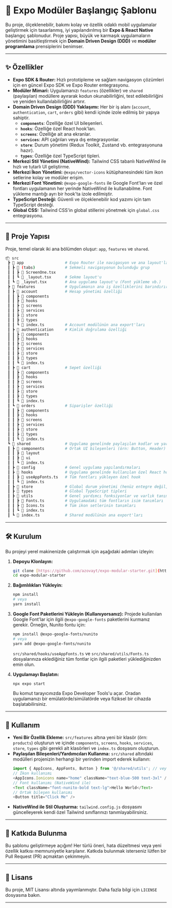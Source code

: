 # 🚀 Expo Modüler Başlangıç Şablonu

Bu proje, ölçeklenebilir, bakımı kolay ve özellik odaklı mobil uygulamalar geliştirmek için tasarlanmış, iyi yapılandırılmış bir **Expo & React Native** başlangıç şablonudur. Proje yapısı, büyük ve karmaşık uygulamaların yönetimini basitleştirmek için **Domain Driven Design (DDD)** ve **modüler programlama** prensiplerini benimser.

---

## ✨ Özellikler

- **Expo SDK & Router:** Hızlı prototipleme ve sağlam navigasyon çözümleri için en güncel Expo SDK ve Expo Router entegrasyonu.
- **Modüler Mimari:** Uygulamanızı `features` (özellikler) ve `shared` (paylaşılan) modüllere ayırarak kodun okunabilirliğini, test edilebilirliğini ve yeniden kullanılabilirliğini artırır.
- **Domain Driven Design (DDD) Yaklaşımı:** Her bir iş alanı (`account`, `authentication`, `cart`, `orders` gibi) kendi içinde izole edilmiş bir yapıya sahiptir.
  - **`components`**: Özelliğe özel UI bileşenleri.
  - **`hooks`**: Özelliğe özel React hook'ları.
  - **`screens`**: Özelliğe ait ana ekranlar.
  - **`services`**: API çağrıları veya dış entegrasyonlar.
  - **`store`**: Durum yönetimi (Redux Toolkit, Zustand vb. entegrasyonuna hazır).
  - **`types`**: Özelliğe özel TypeScript tipleri.
- **Merkezi Stil Yönetimi (NativeWind):** Tailwind CSS tabanlı NativeWind ile hızlı ve tutarlı UI geliştirme.
- **Merkezi İkon Yönetimi:** `@expo/vector-icons` kütüphanesindeki tüm ikon setlerine kolay ve modüler erişim.
- **Merkezi Font Yönetimi:** `@expo-google-fonts` ile Google Font'ları ve özel fontları uygulamanın her yerinde NativeWind ile kullanabilme. Font yükleme mantığı ayrı bir hook'ta izole edilmiştir.
- **TypeScript Desteği:** Güvenli ve ölçeklenebilir kod yazımı için tam TypeScript desteği.
- **Global CSS:** Tailwind CSS'in global stillerini yönetmek için `global.css` entegrasyonu.

---

## 📂 Proje Yapısı

Proje, temel olarak iki ana bölümden oluşur: `app`, `features` ve `shared`.

```bash
📦 src
 ┣ 📂 app                  # Expo Router ile navigasyon ve ana layout'lar
 ┃ ┣ 📂 (tabs)             # Sekmeli navigasyonun bulunduğu grup
 ┃ ┃ ┣ 📜 ScreenOne.tsx
 ┃ ┃ ┗ 📜 _layout.tsx      # Sekme layout'u
 ┃ ┗ 📜 _layout.tsx        # Ana uygulama layout'u (Font yükleme vb.)
 ┣ 📂 features             # Uygulamanın ana iş özelliklerini barındırır (Domain Driven)
 ┃ ┣ 📂 account            # Hesap yönetimi özelliği
 ┃ ┃ ┣ 📂 components
 ┃ ┃ ┣ 📂 hooks
 ┃ ┃ ┣ 📂 screens
 ┃ ┃ ┣ 📂 services
 ┃ ┃ ┣ 📂 store
 ┃ ┃ ┣ 📂 types
 ┃ ┃ ┗ 📜 index.ts         # Account modülünün ana export'ları
 ┃ ┣ 📂 authentication     # Kimlik doğrulama özelliği
 ┃ ┃ ┣ 📂 components
 ┃ ┃ ┣ 📂 hooks
 ┃ ┃ ┣ 📂 screens
 ┃ ┃ ┣ 📂 services
 ┃ ┃ ┣ 📂 store
 ┃ ┃ ┣ 📂 types
 ┃ ┃ ┗ 📜 index.ts
 ┃ ┣ 📂 cart               # Sepet özelliği
 ┃ ┃ ┣ 📂 components
 ┃ ┃ ┣ 📂 hooks
 ┃ ┃ ┣ 📂 screens
 ┃ ┃ ┣ 📂 services
 ┃ ┃ ┣ 📂 store
 ┃ ┃ ┣ 📂 types
 ┃ ┃ ┗ 📜 index.ts
 ┃ ┗ 📂 orders             # Siparişler özelliği
 ┃ ┃ ┣ 📂 components
 ┃ ┃ ┣ 📂 hooks
 ┃ ┃ ┣ 📂 screens
 ┃ ┃ ┣ 📂 services
 ┃ ┃ ┣ 📂 store
 ┃ ┃ ┣ 📂 types
 ┃ ┃ ┗ 📜 index.ts
 ┗ 📂 shared               # Uygulama genelinde paylaşılan kodlar ve yardımcılar
 ┃ ┣ 📂 components         # Ortak UI bileşenleri (örn: Button, Header)
 ┃ ┃ ┣ 📂 layout
 ┃ ┃ ┣ 📂 ui
 ┃ ┃ ┗ 📜 index.ts
 ┃ ┣ 📂 config             # Genel uygulama yapılandırmaları
 ┃ ┣ 📂 hooks              # Uygulama genelinde kullanılan özel React hook'ları
 ┃ ┃ ┣ 📜 useAppFonts.ts   # Tüm fontları yükleyen özel hook
 ┃ ┃ ┗ 📜 index.ts
 ┃ ┣ 📂 store              # Global durum yönetimi (henüz entegre değil, yer tutucu)
 ┃ ┣ 📂 types              # Global TypeScript tipleri
 ┃ ┣ 📂 utils              # Genel yardımcı fonksiyonlar ve varlık tanımları
 ┃ ┃ ┣ 📜 Fonts.ts         # Uygulamadaki tüm fontların isim tanımları
 ┃ ┃ ┣ 📜 Icons.ts         # Tüm ikon setlerinin tanımları
 ┃ ┃ ┗ 📜 index.ts
 ┃ ┗ 📜 index.ts           # Shared modülünün ana export'ları
```

---

## 🛠️ Kurulum

Bu projeyi yerel makinenizde çalıştırmak için aşağıdaki adımları izleyin:

1.  **Depoyu Klonlayın:**

    ```bash
    git clone [https://github.com/azovayt/expo-modular-starter.git](https://github.com/azovayt/expo-modular-starter.git)
    cd expo-modular-starter
    ```

2.  **Bağımlılıkları Yükleyin:**

    ```bash
    npm install
    # veya
    yarn install
    ```

3.  **Google Font Paketlerini Yükleyin (Kullanıyorsanız):**
    Projede kullanılan Google Font'lar için ilgili `@expo-google-fonts` paketlerini kurmanız gerekir. Örneğin, Nunito fontu için:

    ```bash
    npm install @expo-google-fonts/nunito
    # veya
    yarn add @expo-google-fonts/nunito
    ```

    `src/shared/hooks/useAppFonts.ts` ve `src/shared/utils/Fonts.ts` dosyalarınıza eklediğiniz tüm fontlar için ilgili paketleri yüklediğinizden emin olun.

4.  **Uygulamayı Başlatın:**
    ```bash
    npx expo start
    ```
    Bu komut tarayıcınızda Expo Developer Tools'u açar. Oradan uygulamanızı bir emülatörde/simülatörde veya fiziksel bir cihazda başlatabilirsiniz.

---

## 🚀 Kullanım

- **Yeni Bir Özellik Ekleme:** `src/features` altına yeni bir klasör (örn: `products`) oluşturun ve içinde `components`, `screens`, `hooks`, `services`, `store`, `types` gibi gerekli alt klasörleri ve `index.ts` dosyasını oluşturun.
- **Paylaşılan Bileşenleri/Yardımcıları Kullanma:** `src/shared` altındaki modülleri projenizin herhangi bir yerinden import ederek kullanın:
  ```typescript
  import { AppIcons, AppFonts, Button } from '@/shared/utils'; // veya '../shared/utils'
  // İkon kullanımı
  <AppIcons.Ionicons name="home" className="text-blue-500 text-3xl" />
  // Font kullanımı (NativeWind ile)
  <Text className="font-nunito-bold text-lg">Hello World</Text>
  // Ortak bileşen kullanımı
  <Button title="Click Me" />
  ```
- **NativeWind ile Stil Oluşturma:** `tailwind.config.js` dosyasını güncelleyerek kendi özel Tailwind sınıflarınızı tanımlayabilirsiniz.

---

## 🤝 Katkıda Bulunma

Bu şablonu geliştirmeye açığım! Her türlü öneri, hata düzeltmesi veya yeni özellik katkısı memnuniyetle karşılanır. Katkıda bulunmak isterseniz lütfen bir Pull Request (PR) açmaktan çekinmeyin.

---

## 📜 Lisans

Bu proje, MIT Lisansı altında yayımlanmıştır. Daha fazla bilgi için `LICENSE` dosyasına bakın.

---

